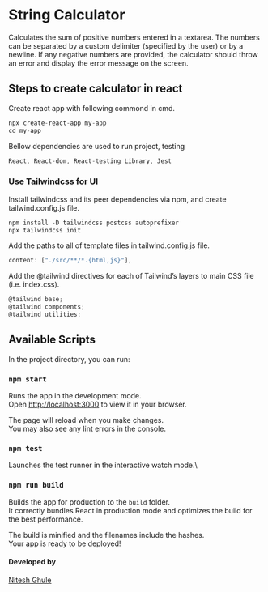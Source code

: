 # String Calculator

Calculates the sum of positive numbers entered in a textarea. The numbers can be separated by a custom delimiter (specified by the user) or by a newline. If any negative numbers are provided, the calculator should throw an error and display the error message on the screen.

## Steps to create calculator in react

Create react app with following commond in cmd.

```js
npx create-react-app my-app
cd my-app
```

Bellow dependencies are used to run project, testing

```js
React, React-dom, React-testing Library, Jest
```

### Use Tailwindcss for UI

Install tailwindcss and its peer dependencies via npm, and create tailwind.config.js file.

```js
npm install -D tailwindcss postcss autoprefixer
npx tailwindcss init
```

Add the paths to all of template files in tailwind.config.js file.

```js
content: ["./src/**/*.{html,js}"],
```

Add the @tailwind directives for each of Tailwind’s layers to main CSS file (i.e. index.css).

```js
@tailwind base;
@tailwind components;
@tailwind utilities;
```

## Available Scripts

In the project directory, you can run:

### `npm start`

Runs the app in the development mode.\
Open [http://localhost:3000](http://localhost:3000) to view it in your browser.

The page will reload when you make changes.\
You may also see any lint errors in the console.

### `npm test`

Launches the test runner in the interactive watch mode.\

### `npm run build`

Builds the app for production to the `build` folder.\
It correctly bundles React in production mode and optimizes the build for the best performance.

The build is minified and the filenames include the hashes.\
Your app is ready to be deployed!

#### Developed by

[Nitesh Ghule](https://www.linkedin.com/in/nitesh-ghule/)
